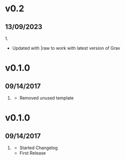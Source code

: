 # v0.2
## 13/09/2023
1.[](#new)
   * Updated with |raw to work with latest version of Grav

# v0.1.0
## 09/14/2017
1. [](#new)
    * Removed unused template 

# v0.1.0
## 09/14/2017

1. [](#new)
    * Started Changelog
    * First Release

